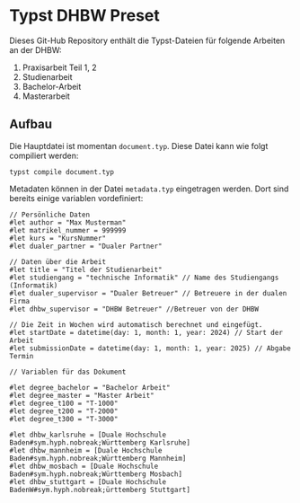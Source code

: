 # Typst DHBW Preset
Dieses Git-Hub Repository enthält die Typst-Dateien für folgende Arbeiten an der DHBW:
1. Praxisarbeit Teil 1, 2 
2. Studienarbeit
3. Bachelor-Arbeit
4. Masterarbeit

## Aufbau
Die Hauptdatei ist momentan `document.typ`. Diese Datei kann wie folgt compiliert werden:
```shell
typst compile document.typ
```
Metadaten können in der Datei `metadata.typ` eingetragen werden. Dort sind bereits einige variablen vordefiniert:
```typst
// Persönliche Daten
#let author = "Max Musterman"
#let matrikel_nummer = 999999
#let kurs = "KursNummer"
#let dualer_partner = "Dualer Partner"

// Daten über die Arbeit
#let title = "Titel der Studienarbeit"
#let studiengang = "technische Informatik" // Name des Studiengangs (Informatik)
#let dualer_supervisor = "Dualer Betreuer" // Betreuere in der dualen Firma
#let dhbw_supervisor = "DHBW Betreuer" //Betreuer von der DHBW

// Die Zeit in Wochen wird automatisch berechnet und eingefügt.
#let startDate = datetime(day: 1, month: 1, year: 2024) // Start der Arbeit
#let submissionDate = datetime(day: 1, month: 1, year: 2025) // Abgabe Termin

// Variablen für das Dokument

#let degree_bachelor = "Bachelor Arbeit"
#let degree_master = "Master Arbeit"
#let degree_t100 = "T-1000"
#let degree_t200 = "T-2000"
#let degree_t300 = "T-3000"

#let dhbw_karlsruhe = [Duale Hochschule Baden#sym.hyph.nobreak;Württemberg Karlsruhe]
#let dhbw_mannheim = [Duale Hochschule Baden#sym.hyph.nobreak;Württemberg Mannheim]
#let dhbw_mosbach = [Duale Hochschule Baden#sym.hyph.nobreak;Württemberg Mosbach]
#let dhbw_stuttgart = [Duale Hochschule BadenW#sym.hyph.nobreak;ürttemberg Stuttgart]
```
 
